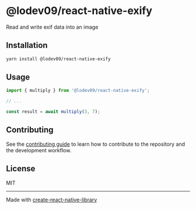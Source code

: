# @lodev09/react-native-exify

Read and write exif data into an image

## Installation

```sh
yarn install @lodev09/react-native-exify
```

## Usage

```js
import { multiply } from '@lodev09/react-native-exify';

// ...

const result = await multiply(3, 7);
```

## Contributing

See the [contributing guide](CONTRIBUTING.md) to learn how to contribute to the repository and the development workflow.

## License

MIT

---

Made with [create-react-native-library](https://github.com/callstack/react-native-builder-bob)
